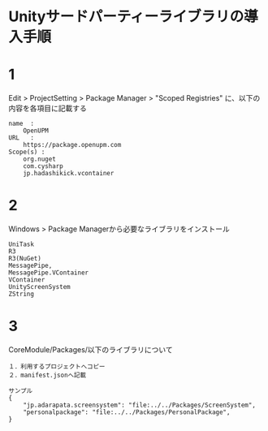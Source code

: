 ﻿# Unityサードパーティーライブラリの導入手順

# 1
Edit > ProjectSetting > Package Manager > "Scoped Registries" に、以下の内容を各項目に記載する

    name  :
        OpenUPM
    URL   :
        https://package.openupm.com
    Scope(s) :
        org.nuget
        com.cysharp
        jp.hadashikick.vcontainer


# 2
Windows > Package Managerから必要なライブラリをインストール

    UniTask
    R3
    R3(NuGet)
    MessagePipe,
    MessagePipe.VContainer
    VContainer
    UnityScreenSystem
    ZString


# 3
CoreModule/Packages/以下のライブラリについて

    １．利用するプロジェクトへコピー
    ２．manifest.jsonへ記載

    サンプル
    {
        "jp.adarapata.screensystem": "file:../../Packages/ScreenSystem",
        "personalpackage": "file:../../Packages/PersonalPackage",
    }


